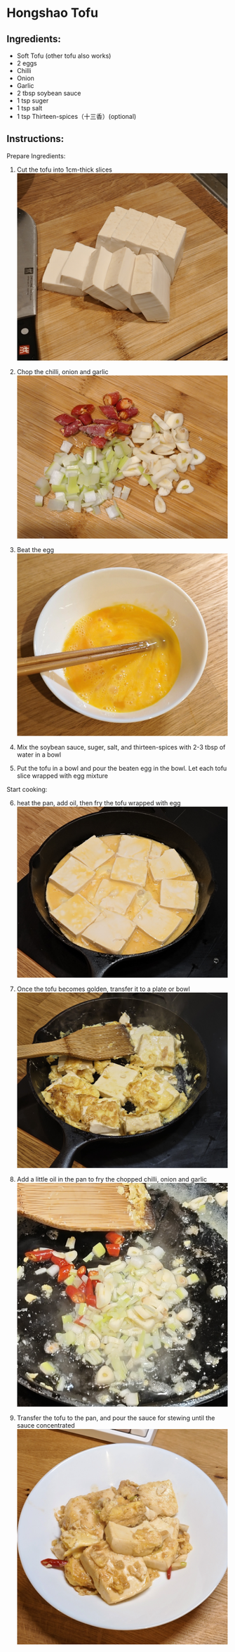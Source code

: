 # Hongshao Tofu 

## Ingredients:

 - Soft Tofu (other tofu also works)
 - 2 eggs
 - Chilli
 - Onion
 - Garlic 
 - 2 tbsp soybean sauce
 - 1 tsp suger
 - 1 tsp salt
 - 1 tsp Thirteen-spices（十三香）(optional)

## Instructions:

Prepare Ingredients:

1. Cut the tofu into 1cm-thick slices
![Image1](images/02/IMG_20250323_192903.jpg)

2. Chop the chilli, onion and garlic
![Image1](images/02/IMG_20250323_193336.jpg)

3. Beat the egg
![Image1](images/02/IMG_20250323_193635.jpg)

4. Mix the soybean sauce, suger, salt, and thirteen-spices with 2-3 tbsp of water in a bowl

5. Put the tofu in a bowl and pour the beaten egg in the bowl. Let each tofu slice wrapped with egg mixture

Start cooking:

6. heat the pan, add oil, then fry the tofu wrapped with egg
![Image1](images/02/IMG_20250323_194714.jpg)

7. Once the tofu becomes golden, transfer it to a plate or bowl
![Image1](images/02/IMG_20250323_195050.jpg)

8. Add a little oil in the pan to fry the chopped chilli, onion and garlic
![Image1](images/02/IMG_20250323_195403.jpg)

9. Transfer the tofu to the pan, and pour the sauce for stewing until the sauce concentrated
![Image1](images/02/IMG_20250323_200100.jpg)


